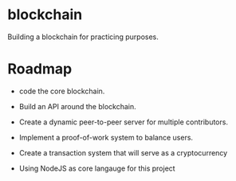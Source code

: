 # blockchain
Building a blockchain for practicing purposes. 

# Roadmap
* code the core blockchain.
* Build an API around the blockchain.
* Create a dynamic peer-to-peer server for multiple contributors.
* Implement a proof-of-work system to balance users.
* Create a transaction system that will serve as a cryptocurrency

* Using NodeJS as core langauge for this project

